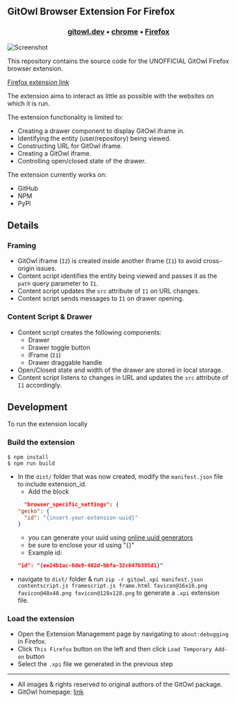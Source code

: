 ## GitOwl Browser Extension For Firefox

<h3 align="center">
  <b><a href="https://gitowl.dev">gitowl.dev</a></b>
  <span> • </span>
  <b><a href="https://chrome.google.com/webstore/detail/gitowl/gijnkijpbdlefjnobncjfongkbpoohdb">chrome</a></b>
  <span> • </span>
  <b><a href="https://addons.mozilla.org/addon/gitowl-unofficial/">Firefox</a></b>
</h3>

![Screenshot](screenshot.png)

This repository contains the source code for the UNOFFICIAL GitOwl Firefox browser extension.

[Firefox extension link](https://addons.mozilla.org/addon/gitowl-unofficial/)

The extension aims to interact as little as possible with the websites on which it is run.

The extension functionality is limited to:
- Creating a drawer component to display GitOwl iframe in.
- Identifying the entity (user/repository) being viewed.
- Constructing URL for GitOwl iframe.
- Creating a GitOwl iframe.
- Controlling open/closed state of the drawer.

The extension currently works on:
- GitHub
- NPM
- PyPI

## Details

### Framing

- GitOwl iframe (`I2`) is created inside another iframe (`I1`) to avoid cross-origin issues.
- Content script identifies the entity being viewed and passes it as the `path` query parameter to `I1`.
- Content script updates the `src` attribute of `I1` on URL changes.
- Content script sends messages to `I1` on drawer opening.


### Content Script & Drawer

- Content script creates the following components:
  - Drawer
  - Drawer toggle button
  - IFrame (`I1`)
  - Drawer draggable handle
- Open/Closed state and width of the drawer are stored in local storage.
- Content script listens to changes in URL and updates the `src` attribute of `I1` accordingly.


## Development

To run the extension locally

### Build the extension

```shell
$ npm install
$ npm run build
```
- In the `dist/` folder that was now created, modify the `manifest.json` file to include extension_id.
  - Add the block
  ```json
    "browser_specific_settings": {
  "gecko": {
    "id": "{insert-your-extension-uuid}"
  }
  ```
  - you can generate your uuid using [online uuid generators](https://www.uuidgenerator.net/version4)
  - be sure to enclose your id using "{}"
  - Example id:
  ```json
  "id": "{ee24b1ac-6de9-402d-bbfa-32c647b385d1}"
  ```
- navigate to `dist/` folder & run `zip -r gitowl.xpi manifest.json contentscript.js framescript.js frame.html favicon@16x16.png favicon@48x48.png favicon@128x128.png` to generate a `.xpi` extension file.

### Load the extension

- Open the Extension Management page by navigating to `about:debugging` in Firefox.
- Click `This Firefox` button on the left and then click `Load Temporary Add-on` button
- Select the `.xpi` file we generated in the previous step

---

- All images & rights reserved to original authors of the GitOwl package.
- GitOwl homepage: [link](https://gitowl.dev/)
